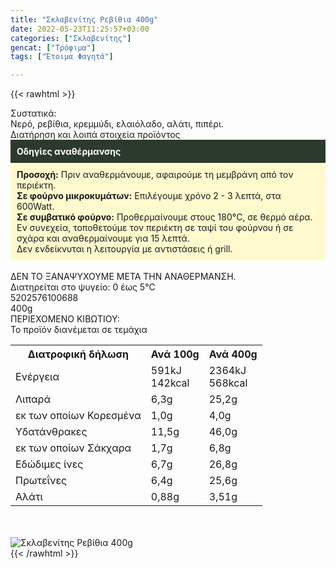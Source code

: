 ```yaml
---
title: "Σκλαβενίτης Ρεβίθια 400g"
date: 2022-05-23T11:25:57+03:00
categories: ["Σκλαβενίτης"]
gencat: ["Τρόφιμα"]
tags: ["Έτοιμα Φαγητά"]

---
```

{{< rawhtml >}}

<div class="sload597"><div class="product"><div id="sistatika">Συστατικά:</div><div class="alltext">Νερό, ρεβίθια, κρεμμύδι, ελαιόλαδο, αλάτι, πιπέρι.</div><div id="loipa">Διατήρηση και λοιπά στοιχεία προϊόντος</div><div class="alltext"><div style="background:#2b3a2d;padding:10px;color:#fff"><b>Οδηγίες αναθέρμανσης</b></div><div style="background:#ffface;padding:10px;"><b>Προσοχή:</b> Πριν αναθερμάνουμε, αφαιρούμε τη μεμβράνη από τον περιέκτη.<br><b>Σε φούρνο μικροκυμάτων:</b> Επιλέγουμε χρόνο 2 - 3 λεπτά, στα 600Watt.<br><b>Σε συμβατικό φούρνο:</b> Προθερμαίνουμε στους 180°C, σε θερμό αέρα. Εν συνεχεία, τοποθετούμε τον περιέκτη σε ταψί του φούρνου ή σε σχάρα και αναθερμαίνουμε για 15 λεπτά.<br>Δεν ενδείκνυται η λειτουργία με αντιστάσεις ή grill.</div><br>ΔΕΝ ΤΟ ΞΑΝΑΨΥΧΟΥΜΕ ΜΕΤΑ ΤΗΝ ΑΝΑΘΕΡΜΑΝΣΗ.<br>Διατηρείται στο ψυγείο: 0 έως 5°C<br></div><div id="barcode"><div id="barimage1"></div><span id="bartext">5202576100688</span></div><div id="varos"><div id="varosimage1"></div><span id="varostext">400g</span></div><div id="kivotio">ΠΕΡΙΕΧΟΜΕΝΟ ΚΙΒΩΤΙΟΥ:<br>Το προϊόν διανέμεται σε τεμάχια</div><div class="tabout"><table id="diatable"><tbody><tr><th>Διατροφική δήλωση</th><th>Ανά 100g</th><th>Ανά 400g</th></tr><tr><td class="texr2">Ενέργεια</td><td class="texr">591kJ<br>142kcal</td><td class="texr">2364kJ<br>568kcal</td></tr><tr><td class="texr2">Λιπαρά</td><td class="texr">6,3g</td><td class="texr">25,2g</td></tr><tr><td class="gray">εκ των οποίων Κορεσµένα</td><td class="gray2">1,0g</td><td class="gray2">4,0g</td></tr><tr><td class="texr2">Yδατάνθρακες</td><td class="texr">11,5g</td><td class="texr">46,0g</td></tr><tr><td class="gray">εκ των οποίων Σάκχαρα</td><td class="gray2">1,7g</td><td class="gray2">6,8g</td></tr><tr><td class="texr2">Eδώδιμες ίνες</td><td class="texr">6,7g</td><td class="texr">26,8g</td></tr><tr><td class="texr2">Πρωτεΐνες</td><td class="texr">6,4g</td><td class="texr">25,6g</td></tr><tr><td class="texr2">Αλάτι</td><td class="texr">0,88g</td><td class="texr">3,51g</td></tr></tbody></table></div><br><br><div class="pimg"><img alt="Σκλαβενίτης Ρεβίθια 400g" title="Σκλαβενίτης Ρεβίθια 400g" src="/media/images/sklavenitis-rebithia-400g.jpg"></div></div></div>
{{< /rawhtml >}}


